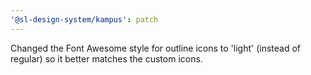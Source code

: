 ```yaml
---
'@sl-design-system/kampus': patch
---
```


Changed the Font Awesome style for outline icons to 'light' (instead of regular) so it better matches the custom icons.
